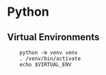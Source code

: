 # Python

## Virtual Environments

        python -m venv venv
        . /venv/bin/activate
        echo $VIRTUAL_ENV
